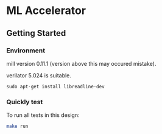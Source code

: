 ML Accelerator
=======================

## Getting Started

### Environment

mill version 0.11.1 (version above this may occured mistake).

verilator 5.024 is suitable.

```
sudo apt-get install libreadline-dev
```

### Quickly test

To run all tests in this design:
```bash
make run
```
